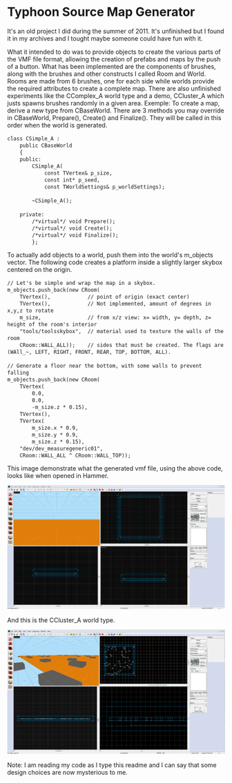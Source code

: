 Typhoon Source Map Generator
====

It's an old project I did during the summer of 2011. It's unfinished but I found it in my archives and I tought maybe someone could have fun with it.

What it intended to do was to provide objects to create the various parts of the VMF file format, allowing the creation of prefabs and maps by the push of a button. What has been implemented are the components of brushes, along with the brushes and other constructs I called Room and World. Rooms are made from 6 brushes, one for each side while worlds provide the required attributes to create a complete map. There are also unfinished experiments like the CComplex_A world type and a demo, CCluster_A which justs spawns brushes randomly in a given area.
Exemple:
To create a map, derive a new type from CBaseWorld. There are 3 methods you may override in CBaseWorld, Prepare(), Create() and Finalize(). They will be called in this order when the world is generated.
```
class CSimple_A :											
	public CBaseWorld									
	{													
	public:												
		CSimple_A(											
			const TVertex& p_size,						
			const int* p_seed,							
			const TWorldSettings& p_worldSettings);		

		~CSimple_A();									

	private:											
		/*virtual*/ void Prepare();						
		/*virtual*/ void Create();						
		/*virtual*/ void Finalize();					
		};
```
To actually add objects to a world, push them into the world's m_objects vector. The following code creates a platform inside a slightly larger skybox centered on the origin.
```
// Let's be simple and wrap the map in a skybox.
m_objects.push_back(new CRoom(
    TVertex(),            // point of origin (exact center)
    TVertex(),            // Not implemented, amount of degrees in x,y,z to rotate
    m_size,               // from x/z view: x= width, y= depth, z= height of the room's interior
    "tools/toolsskybox",  // material used to texture the walls of the room
    CRoom::WALL_ALL));    // sides that must be created. The flags are (WAll_~, LEFT, RIGHT, FRONT, REAR, TOP, BOTTOM, ALL).

// Generate a floor near the bottom, with some walls to prevent falling
m_objects.push_back(new CRoom(
    TVertex(
        0.0,
        0.0,
        -m_size.z * 0.15),
    TVertex(),
    TVertex(
        m_size.x * 0.9,
        m_size.y * 0.9,
        m_size.z * 0.15),
    "dev/dev_measuregeneric01",
    CRoom::WALL_ALL ^ CRoom::WALL_TOP));
```

This image demonstrate what the generated vmf file, using the above code, looks like when opened in Hammer.

![CSimple_A](/tsmg_simplea.PNG)

And this is the CCluster_A world type.

![CCluster_A](/tsmg_clustera.PNG)

Note: I am reading my code as I type this readme and I can say that some design choices are now mysterious to me.